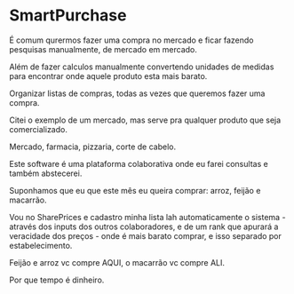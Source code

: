 SmartPurchase
=============

É comum qurermos fazer uma compra no mercado
e ficar fazendo pesquisas manualmente, de mercado
em mercado.

Além de fazer calculos manualmente convertendo unidades de medidas para encontrar onde aquele produto esta mais barato.

Organizar listas de compras, todas as vezes que queremos fazer uma compra.

Citei o exemplo de um mercado, mas serve pra qualquer produto que seja comercializado.

Mercado, farmacia, pizzaria, corte de cabelo.

Este software é uma plataforma colaborativa onde eu farei consultas e também abstecerei.

Suponhamos que eu que este mês eu queira comprar: arroz, feijão e macarrão.

Vou no SharePrices e cadastro minha lista lah automaticamente o sistema - através dos inputs dos outros colaboradores, e de um rank que apurará a veracidade dos preços - onde é mais barato comprar, e isso separado por estabelecimento.

Feijão e arroz vc compre AQUI, o macarrão vc compre ALI.

Por que tempo é dinheiro.
